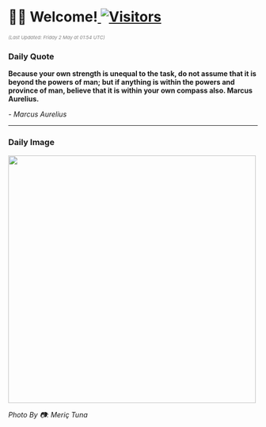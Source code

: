 <h1>👋🏽 Welcome!<a href="https://github.com/OmitNomis/"> <img src="https://visitor-badge.laobi.icu/badge?page_id=OmitNomis" alt="Visitors"></a></h1>

<i><p style="font-size: 0.6rem; color:gray">(Last Updated: Friday 2 May at 01:54 UTC)</p></i>

<h3> Daily Quote </h3>
<b><p>Because your own strength is unequal to the task, do not assume that it is beyond the powers of man; but if anything is within the powers and province of man, believe that it is within your own compass also.  Marcus Aurelius.</p></b>
<i><caption style="font-size: 0.8rem; color:gray;">- Marcus Aurelius</caption></i>


<hr>

<h3>Daily Image</h3>
<a href="https://images.pexels.com/photos/31854184/pexels-photo-31854184.jpeg" target="_blank"><img style="height:500px;" src="https://images.pexels.com/photos/31854184/pexels-photo-31854184.jpeg"/></a>

<i><caption style="font-size: 0.8rem; color:gray;"> Photo By 📷: Meriç Tuna</caption></i>
